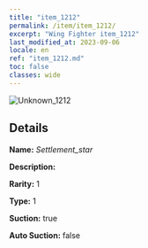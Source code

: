 ```yaml
---
title: "item_1212"
permalink: /item/item_1212/
excerpt: "Wing Fighter item_1212"
last_modified_at: 2023-09-06
locale: en
ref: "item_1212.md"
toc: false
classes: wide
---
```



 ![Unknown_1212](/images/item/Settlement_star_p.png)



## Details

 **Name:** *Settlement_star* 

 **Description:** 

 **Rarity:** 1 

 **Type:** 1 

 **Suction:** true 

 **Auto Suction:** false 



